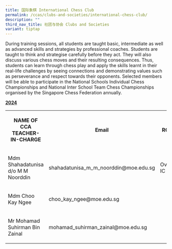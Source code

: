 ```yaml
---
title: 国际象棋 International Chess Club
permalink: /ccas/clubs-and-societies/international-chess-club/
description: ""
third_nav_title: 社团与协会 Clubs and Societies
variant: tiptap
---
```

<p>During training sessions, all students are taught basic, intermediate as well as advanced skills and strategies by professional coaches. Students are taught to think and strategise carefully before they act. They will also discuss various chess moves and their resulting consequences. Thus, students can learn through chess play and apply the skills learnt in their real-life challenges by seeing connections and demonstrating values such as perseverance and respect towards their opponents. Selected members will be able to participate in the National Schools Individual Chess Championships and National Inter School Team Chess Championships organised by the Singapore Chess Federation annually.&nbsp;</p><p><strong><u>2024</u></strong></p><table><tbody><tr><th rowspan="1" colspan="1"><p>NAME OF CCA<br>TEACHER-IN-CHARGE</p></th><th rowspan="1" colspan="1"><p>Email</p></th><th rowspan="1" colspan="1"><p>ROLE</p></th></tr><tr><td rowspan="1" colspan="1"><p>Mdm Shahadatunisa d/o M M Noorddin</p></td><td rowspan="1" colspan="1"><p>shahadatunisa_m_m_noorddin@moe.edu.sg</p></td><td rowspan="1" colspan="1"><p>Overall IC</p></td></tr><tr><td rowspan="1" colspan="1"><p>Mdm Choo Kay Ngee</p></td><td rowspan="1" colspan="1"><p>choo_kay_ngee@moe.edu.sg</p></td><td rowspan="1" colspan="1"><p></p></td></tr><tr><td rowspan="1" colspan="1"><p>Mr Mohamad Suhirman Bin Zainal</p></td><td rowspan="1" colspan="1"><p>mohamad_suhirman_zainal@moe.edu.sg</p></td><td rowspan="1" colspan="1"><p></p></td></tr></tbody></table><p></p>